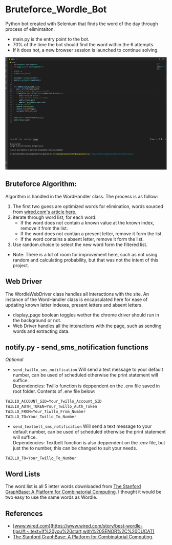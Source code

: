 # Bruteforce_Wordle_Bot
Python bot created with Selenium that finds the word of the day through process of elimintaiton. 
* main.py is the entry point to the bot.
* 70% of the time the bot should find the word within the 6 attempts. 
* If it does not, a new browser session is launched to continue solving. 


</img>
<img src = "demo.gif", alt = "wordle", height = "350">


Bruteforce Algorithm:
----------------------

Algorithm is handled in the WordHandler class. 
The process is as follow: 
1) The first two guess are optimized words for elimination, words sourced from [wired.com's article here.](https://www.wired.com/story/best-wordle-tips/#:~:text=If%20you%20start,with%20SENOR%2C%20DUCAT)
2) iterate through word list, for each word:
    * If the word does not contain a known value at the known index, remove it from the list.
    * If the word does not contian a present letter, remove it form the list.
    * If the word contains a absent letter, remove it form the list.
3) Use random.choice to select the new word form the filtered list. 
* Note: There is a lot of room for improvement here, such as not using random and calculating probability, but that was not the intent of this project. 

Web Driver
----------
The WordleWebDriver class handles all interactions with the site.
An instance of the WordHandler class is encapsulated here for ease of updating known letter indexes, present letters and absent letters. 
* display_page boolean toggles wether the chrome driver should run in the background or not.
* Web Driver handles all the interactions with the page, such as sending words and extracting data. 


notify.py - send_sms_notification functions
----------------------------------
<i>Optional</i> 

* `send_twillo_sms_notification` Will send a text message to your default number, can be used of scheduled otherwise the print statement will suffice.  
Dependencies: 
Twillo function is deppendent on the .env file saved in root folder. Contents of .env file below:
```
TWILIO_ACCOUNT_SID=Your_Twillo_Account_SID
TWILIO_AUTH_TOKEN=Your_Twillo_Auth_Token
TWILLO_FROM=Your_Tiwllo_From_Number
TWILLO_TO=Your_Twillo_To_Number
```
* `send_textbelt_sms_notification` Will send a text message to your default number, can be used of scheduled otherwise the print statement will suffice.  
Dependencies: 
Textbelt function is also deppendent on the .env file, but just the to number, this can be changed to suit your needs.
```
TWILLO_TO=Your_Twillo_To_Number
```
Word Lists
----------
The word list is all 5 letter words downloaded from [The Stanford GraphBase: A Platform for Combinatorial Computing](https://www-cs-faculty.stanford.edu/~knuth/sgb.html). 
I thought it would be two easy to use the same words as Wordle.

References
---
* [www.wired.com](https://www.wired.com/story/best-wordle-tips/#:~:text=If%20you%20start,with%20SENOR%2C%20DUCAT)
* [The Stanford GraphBase: A Platform for Combinatorial Computing](https://www-cs-faculty.stanford.edu/~knuth/sgb.html). 

